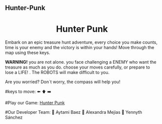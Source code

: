 ## Hunter-Punk
<div align="center">

<h1> Hunter Punk </h1>

</div>

Embark on an epic treasure hunt adventure, every choice you make counts, time is your enemy and the victory is within your hands! Move through the map using these keys. 

 **WARNING!** you are not alone. you face challenging a ENEMY who want the treasure as much as you do. choose your moves carefully, or prepare to lose a LIFE! . The ROBOTS will make difficult to you.

Are you worried? Don´t worry, the compass will help you!

#keys to move:
⬅️ ⬆️ ➡️

#Play our Game:
[Hunter Punk](https://aythamibr.github.io/Hunter-Punk/)

#Our Developer Team:
🧭 Aytami Baez 
🧭 Alexandra Mejias
🧭 Yennyth Sánchez










